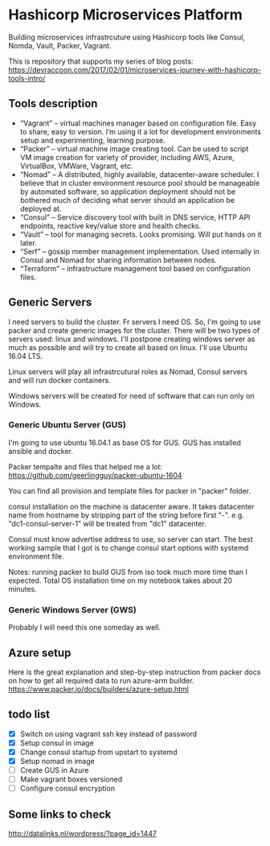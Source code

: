 # Hashicorp Microservices Platform

Building microservices infrastrcuture using Hashicorp tools like Consul, Nomda, Vault, Packer, Vagrant.

This is repository that supports my series of blog posts: <https://devraccoon.com/2017/02/01/microservices-journey-with-hashicorp-tools-intro/>

## Tools description

* “Vagrant” – virtual machines manager based on configuration file. Easy to share, easy to version. I’m using it a lot for development environments setup and experimenting, learning purpose.
* “Packer” – virtual machine image creating tool. Can be used to script VM image creation for variety of provider, including AWS, Azure, VirtualBox, VMWare, Vagrant, etc.
* “Nomad” – A distributed, highly available, datacenter-aware scheduler. I believe that in cluster environment resource pool should be manageable by automated software, so application deployment should not be bothered much of deciding what server should an application be deployed at.
* “Consul” – Service discovery tool with built in DNS service, HTTP API endpoints, reactive key/value store and health checks.
* “Vault” – tool for managing secrets. Looks promising. Will put hands on it later.
* “Serf” – gossip member management implementation. Used internally in Consul and Nomad for sharing information between nodes.
* “Terraform” – infrastructure management tool based on configuration files.

## Generic Servers

I need servers to build the cluster. Fr servers I need OS. So, I'm going to use packer and create generic images for the cluster.
There will be two types of servers used: linux and windows. I'll postpone creating windows server as much as possible and will try to
create all based on linux. I'll use Ubuntu 16.04 LTS.

Linux servers will play all infrastrcutural roles as Nomad, Consul servers and will run docker containers.

Windows servers will be created for need of software that can run only on Windows.

### Generic Ubuntu Server (GUS)

I'm going to use ubuntu 16.04.1 as base OS for GUS.
GUS has installed ansible and docker.

Packer tempalte and files that helped me a lot: <https://github.com/geerlingguy/packer-ubuntu-1604>

You can find all provision and template files for packer in "packer" folder.

consul installation on the machine is datacenter aware. It takes datacenter name from hostname by stripping part of the string
before first "-". e.g. "dc1-consul-server-1" will be treated from "dc1" datacenter.

Consul must know advertise address to use, so server can start. The best working sample that I got is to 
change consul start options with systemd environment file.

Notes: running packer to build GUS from iso took much more time than I expected.
       Total OS installation time on my notebook takes about 20 minutes.

### Generic Windows Server (GWS)

Probably I will need this one someday as well.

## Azure setup

Here is the great explanation and step-by-step instruction from packer docs on how to get all required data to run azure-arm builder.
<https://www.packer.io/docs/builders/azure-setup.html>

## todo list

* [X] Switch on using vagrant ssh key instead of password
* [X] Setup consul in image
* [X] Change consul startup from upstart to systemd
* [X] Setup nomad in image
* [ ] Create GUS in Azure
* [ ] Make vagrant boxes versioned
* [ ] Configure consul encryption

## Some links to check

<http://datalinks.nl/wordpress/?page_id=1447>